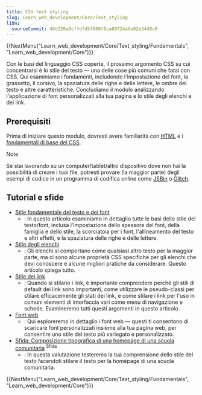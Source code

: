 ```yaml
---
title: CSS text styling
slug: Learn_web_development/Core/Text_styling
l10n:
  sourceCommit: 48d220a8cffdfd5f088f8ca89724a9a92e34d8c0
---
```


{{NextMenu("Learn_web_development/Core/Text_styling/Fundamentals", "Learn_web_development/Core")}}

Con le basi del linguaggio CSS coperte, il prossimo argomento CSS su cui concentrarsi è lo stile del testo — una delle cose più comuni che farai con CSS. Qui esaminiamo i fondamenti, includendo l'impostazione del font, la grassetto, il corsivo, la spaziatura delle righe e delle lettere, le ombre del testo e altre caratteristiche. Concludiamo il modulo analizzando l'applicazione di font personalizzati alla tua pagina e lo stile degli elenchi e dei link.

## Prerequisiti

Prima di iniziare questo modulo, dovresti avere familiarità con [HTML](/it/docs/Learn_web_development/Core/Structuring_content) e i [fondamentali di base del CSS](/it/docs/Learn_web_development/Core/Styling_basics).

> [!NOTE]
> Se stai lavorando su un computer/tablet/altro dispositivo dove non hai la possibilità di creare i tuoi file, potresti provare (la maggior parte) degli esempi di codice in un programma di codifica online come [JSBin](https://jsbin.com/) o [Glitch](https://glitch.com/).

## Tutorial e sfide

- [Stile fondamentale del testo e dei font](/it/docs/Learn_web_development/Core/Text_styling/Fundamentals)
  - : In questo articolo esaminiamo in dettaglio tutte le basi dello stile del testo/font, inclusa l'impostazione dello spessore del font, della famiglia e dello stile, la scorciatoia per i font, l'allineamento del testo e altri effetti, e la spaziatura delle righe e delle lettere.
- [Stile degli elenchi](/it/docs/Learn_web_development/Core/Text_styling/Styling_lists)
  - : Gli elenchi si comportano come qualsiasi altro testo per la maggior parte, ma ci sono alcune proprietà CSS specifiche per gli elenchi che devi conoscere e alcune migliori pratiche da considerare. Questo articolo spiega tutto.
- [Stile dei link](/it/docs/Learn_web_development/Core/Text_styling/Styling_links)
  - : Quando si stilano i link, è importante comprendere perché gli stili di default dei link sono importanti, come utilizzare le pseudo-classi per stilare efficacemente gli stati dei link, e come stilare i link per l'uso in comuni elementi di interfaccia vari come menu di navigazione e schede. Esamineremo tutti questi argomenti in questo articolo.
- [Font web](/it/docs/Learn_web_development/Core/Text_styling/Web_fonts)
  - : Qui esploreremo in dettaglio i font web — questi ti consentono di scaricare font personalizzati insieme alla tua pagina web, per consentire uno stile del testo più variegato e personalizzato.
- [Sfida: Composizione tipografica di una homepage di una scuola comunitaria](/it/docs/Learn_web_development/Core/Text_styling/Typesetting_a_homepage) <sup>Sfida</sup>
  - : In questa valutazione testeremo la tua comprensione dello stile del testo facendoti stilare il testo per la homepage di una scuola comunitaria.

{{NextMenu("Learn_web_development/Core/Text_styling/Fundamentals", "Learn_web_development/Core")}}

